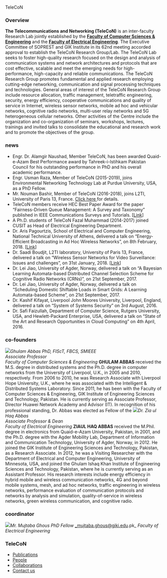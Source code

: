 TeleCoN
### Overview
**The Telecommunications and Networking (TeleCoN)** is an inter-faculty Research Lab jointly established by the [**Faculty of Computer Sciences & Engineering**](https://giki.edu.pk/fcse/) and the [**Faculty of Electrical Engineering**](https://giki.edu.pk/fee/). The Executive Committee of SOPREST and GIK Institute in its 62nd meeting accorded approval to establish the TeleCoN Research Group/Lab. The TeleCoN Lab seeks to foster high-quality research focused on the design and analysis of communication systems and network architectures and protocols that are cost effective, scalable and meet the emerging needs for high-performance, high-capacity and reliable communications. The TeleCoN Research Group promotes fundamental and applied research employing cutting-edge networking, communication and signal processing techniques and technologies. General areas of interest of the TeleCoN Research Group include resource allocation, traffic management, teletraffic engineering, security, energy efficiency, cooperative communications and quality of service in Internet, wireless sensor networks, mobile ad hoc and vehicular networks, cognitive radio networks, multi-user relay networks and 5G heterogeneous cellular networks. Other activities of the Centre include the organization and co-organization of seminars, workshops, lectures, trainings and invited talks to consolidate the educational and research work and to promote the objectives of the group.
### news
  * Engr. Dr. Alamgir Naushad, Member TeleCoN, has been awarded Quaid-e-Azam Best Performance award by Tahreek-i-Istihkam Pakistan Council for his outstanding performance in PhD and his overall academic performance. 
  * Engr. Usman Raza, Member of TeleCoN (2015-2019), joins Environmental Networking Technology Lab at Purdue University, USA, as a PhD Fellow.
  * Mr. Nouman Bashir, Member of TeleCoN (2016-2018), joins L2TI, University of Paris 13, France. [Click here ](https://www.giki.edu.pk/News/View/873/A-Member-of-TeleCoN-joins-L2TI-University-of-Paris-13-France)for details. 
  * TeleCoN members receive HEC Best Paper Award for the paper “Fairness-Driven Queue Management: A Survey and Taxonomy” published in IEEE Communications Surveys and Tutorials. [[Link](https://www.giki.edu.pk/News/View/724/GIK-Receives-HEC-Outstanding-Research-Award)] 
  * A Ph.D. students of TeleCoN Fazal Muhammad (2014-2017) joined CUSIT as Head of Electrical Engineering Department.
  * Dr. Aris Pagourtzis, School of Electrical and Computer Engineering, National Technical University of Athens, delivered a talk on “Energy-Efficient Broadcasting in Ad Hoc Wireless Networks”, on 8th February, 2018. [[Link](https://www.giki.edu.pk/News/View/729/Dr-Aris-Pagourtzis-delivers-talk-at-GIK-TeleCoN-Research-Centre)]
  * Dr. Saadi Boudjit, L2TI laboratory, University of Paris 13, France, delivered a talk on “Wireless Sensor Networks for Video Surveillance: Issues and challenges”, on 31st January, 2018. [[Link](https://www.giki.edu.pk/News/View/731/Dr-Saadi-Boudjit-delivers-talk-at-GIK-TeleCoN-Research-Centre)]
  * Dr. Lei Jiao, University of Agder, Norway, delivered a talk on “A Bayesian Learning Automata-based Distributed Channel Selection Scheme for Cognitive Radio Networks (CRNs)”, on 21st September, 2017.
  * Dr. Lei Jiao, University of Agder, Norway, delivered a talk on “Scheduling Domestic Shiftable Loads in Smart Grids: A Learning Automata-based Scheme”, on 21st September, 2017.
  * Dr. Kashif Kifayat, Liverpool John Moores University, Liverpool, England, delivered a talk on “System of Systems Security” on 3rd August, 2016. 
  * Dr. Safi Faizullah, Department of Computer Science, Rutgers University, USA, and Hewlett-Packard Enterprise, USA, delivered a talk on “State of the Art and Research Opportunities in Cloud Computing” on 4th April, 2016.


### co-founders
_![](https://giki.edu.pk/rd/rd-fcs/telecon/)Ghulam Abbas PhD, FIScT, FBCS, SMIEEE_  
_Associate Professor_  
_Faculty of Computer Sciences & Engineering_
**GHULAM ABBAS** received the M.S. degree in distributed systems and the Ph.D. degree in computer networks from the University of Liverpool, U.K., in 2005 and 2010, respectively. From 2006 to 2010, he was Research Associate with Liverpool Hope University, U.K., where he was associated with the Intelligent & Distributed Systems Laboratory. Since 2011, he has been with the Faculty of Computer Sciences & Engineering, GIK Institute of Engineering Sciences and Technology, Pakistan. He is currently serving as Associate Professor, Director Huawei Network Academy and Advisor (IT). In recognition of his professional standing, Dr. Abbas was elected as Fellow of the 
_![](https://giki.edu.pk/rd/rd-fcs/telecon/)Dr. Zia ul Haq Abbas_  
_Associate Professor & Dean_  
_Faculty of Electrical Engineering_
**ZIAUL HAQ ABBAS** received the M.Phil. degree in electronics from Quaid-e-Azam University, Pakistan, in 2001, and the Ph.D. degree with the Agder Mobility Lab, Department of Information and Communication Technology, University of Agder, Norway, in 2012. He joined the GIK Institute of Engineering Sciences and Technology, Pakistan, as a Research Associate. In 2012, he was a Visiting Researcher with the Department of Electrical and Computer Engineering, University of Minnesota, USA, and joined the Ghulam Ishaq Khan Institute of Engineering Sciences and Technology, Pakistan, where he is currently serving as an Assistant Professor. His research interests include energy efficiency in hybrid mobile and wireless communication networks, 4G and beyond mobile systems, mesh, and ad hoc networks, traffic engineering in wireless networks, performance evaluation of communication protocols and networks by analysis and simulation, quality-of-service in wireless networks, green wireless communication, and cognitive radio.
### coordinator
_![](https://giki.edu.pk/rd/rd-fcs/telecon/)Mr. Mujtaba Ghous_
_PhD Fellow_
_mujtaba.ghous@giki.edu.pk_
_Faculty of Electrical Engineering_
### TeleCoN
  * [Publications](https://giki.edu.pk/rd/rd-fcs/telecon/telecon-publications/)
  * [People](https://giki.edu.pk/rd/rd-fcs/telecon/telecon-people/)
  * [Collaborations](https://giki.edu.pk/rd/rd-fcs/telecon/telecon-collaborations/)
  * [Contact us](https://giki.edu.pk/rd/rd-fcs/telecon/telecon-contact-us/)


